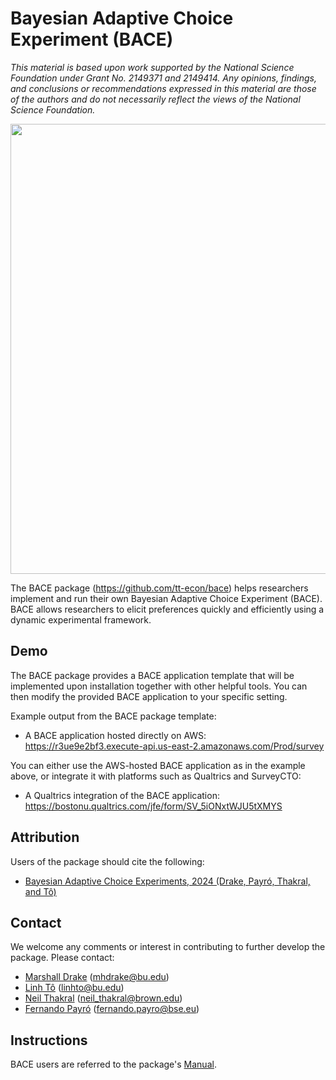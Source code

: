 # Bayesian Adaptive Choice Experiment (BACE)

*This material is based upon work supported by the National Science Foundation under Grant No. 2149371 and 2149414. Any opinions, findings, and conclusions or recommendations expressed in this material are those of the authors and do not necessarily reflect the views of the National Science Foundation.*

<p align="center">
  <img src="/misc/bace_logo.png" width="720">
</p>

The BACE package (<https://github.com/tt-econ/bace>) helps researchers implement and run their own Bayesian Adaptive Choice Experiment (BACE). BACE allows researchers to elicit preferences quickly and efficiently using a dynamic experimental framework.


## Demo

The BACE package provides a BACE application template that will be implemented upon installation together with other helpful tools.
You can then modify the provided BACE application to your specific setting.

Example output from the BACE package template:

- A BACE application hosted directly on AWS: <https://r3ue9e2bf3.execute-api.us-east-2.amazonaws.com/Prod/survey>

You can either use the AWS-hosted BACE application as in the example above, or integrate it with platforms such as Qualtrics and SurveyCTO:

- A Qualtrics integration of the BACE application: <https://bostonu.qualtrics.com/jfe/form/SV_5iONxtWJU5tXMYS>

## Attribution

Users of the package should cite the following:

- [Bayesian Adaptive Choice Experiments, 2024 (Drake, Payró, Thakral, and Tô)](https://neilthakral.github.io/files/papers/bace.pdf)

## Contact

We welcome any comments or interest in contributing to further develop the package. Please contact:

- [Marshall Drake](https://mhdrake.github.io/) (mhdrake@bu.edu)
- [Linh Tô](https://linh.to) (linhto@bu.edu)
- [Neil Thakral](https://neilthakral.github.io/) (neil_thakral@brown.edu)
- [Fernando Payró](https://sites.google.com/site/ferpayrochew/home) (fernando.payro@bse.eu)

## Instructions

BACE users are referred to the package's [Manual](https://tt-econ.github.io/BACE).

